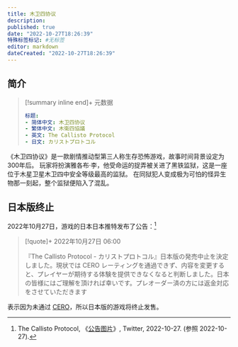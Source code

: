 ```yaml
---
title: 木卫四协议
description:
published: true
date: "2022-10-27T18:26:39"
特殊标签标记: #无标签
editor: markdown
dateCreated: "2022-10-27T18:26:39"
---
```


## 简介

> [!summary inline end]+ 元数据
>
> ```yaml
> 标题:
> - 简体中文: 木卫四协议
> - 繁体中文: 木衛四協議
> - 英文: The Callisto Protocol
> - 日文: カリストプロトコル
> ```

《木卫四协议》是一款剧情推动型第三人称生存恐怖游戏，故事时间背景设定为300年后。 玩家将扮演雅各布·李，他受命运的捉弄被关进了黑铁监狱，这是一座位于木星卫星木卫四中安全等级最高的监狱。 在同狱犯人变成极为可怕的怪异生物那一刻起，整个监狱便陷入了混乱。

## 日本版终止

2022年10月27日，游戏的日本日本推特发布了公告：[^04257]

[^04257]: The Callisto Protocol, 《[公告图片](https://web.archive.org/web/20221027111248/https://twitter.com/CallistoGameJP/status/1585390850711904257)》, Twitter, 2022-10-27. (参照 2022-10-27).

> [!quote]+ 2022年10月27日 06:00
>
> 『The Callisto Protocol - カリストプロトコル』日本版の発売中止を決定しました。現状では CERO レーティングを通過できず、内容を変更すると、プレイヤーが期待する体験を提供できなくなると判断しました。日本の皆様にはご理解を頂ければ幸いです。プレオーダー済の方には返金対応をさせていただきます 

表示因为未通过 [CERO](/censorship/内容分级/游戏/コンピュータエンターテインメントレーティング機構.md)，所以日本版的游戏将终止发售。
